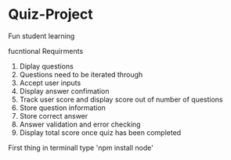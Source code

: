# Quiz-Project
Fun student learning

fucntional Requirments

1. Diplay questions
2. Questions need to be iterated through
3. Accept user inputs
4. Display answer confimation 
5. Track user score and display score out of number of questions
6. Store question information
7. Store correct answer
8. Answer validation and error checking
9. Display total score once quiz has been completed

First thing in terminall type 'npm install node'